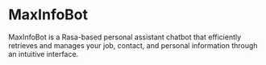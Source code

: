 # MaxInfoBot
MaxInfoBot is a Rasa-based personal assistant chatbot that efficiently retrieves and manages your job, contact, and personal information through an intuitive interface.
